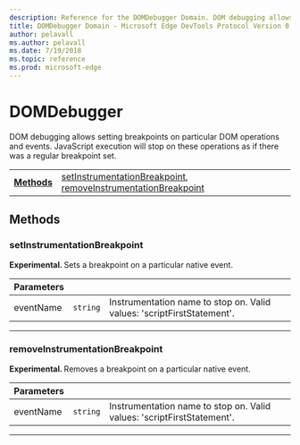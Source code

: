 ```yaml
---
description: Reference for the DOMDebugger Domain. DOM debugging allows setting breakpoints on particular DOM operations and events. JavaScript execution will stop on these operations as if there was a regular breakpoint set.
title: DOMDebugger Domain - Microsoft Edge DevTools Protocol Version 0.2
author: pelavall
ms.author: pelavall
ms.date: 7/19/2018
ms.topic: reference
ms.prod: microsoft-edge
---
```

# DOMDebugger
DOM debugging allows setting breakpoints on particular DOM operations and events. JavaScript execution will stop on these operations as if there was a regular breakpoint set.

| | |
|-|-|
| [**Methods**](#methods) | [setInstrumentationBreakpoint](#setinstrumentationbreakpoint), [removeInstrumentationBreakpoint](#removeinstrumentationbreakpoint) |
## Methods

### setInstrumentationBreakpoint
<span><b>Experimental. </b></span>Sets a breakpoint on a particular native event.

<table>
    <thead>
        <tr>
            <th>Parameters</th>
            <th></th>
            <th></th>
        </tr>
    </thead>
    <tbody>
        <tr>
            <td>eventName</td>
            <td><code class="flyout">string</code></td>
            <td>Instrumentation name to stop on. Valid values: 'scriptFirstStatement'.</td>
        </tr>
    </tbody>
</table>
</p>

---

### removeInstrumentationBreakpoint
<span><b>Experimental. </b></span>Removes a breakpoint on a particular native event.

<table>
    <thead>
        <tr>
            <th>Parameters</th>
            <th></th>
            <th></th>
        </tr>
    </thead>
    <tbody>
        <tr>
            <td>eventName</td>
            <td><code class="flyout">string</code></td>
            <td>Instrumentation name to stop on. Valid values: 'scriptFirstStatement'.</td>
        </tr>
    </tbody>
</table>
</p>

---

